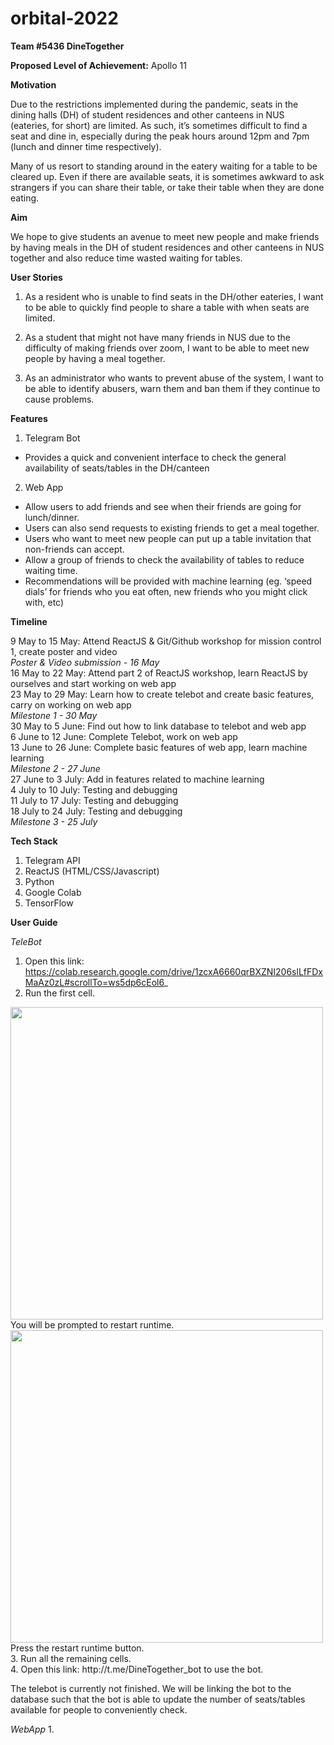 # orbital-2022

**Team #5436 DineTogether**

**Proposed Level of Achievement:** Apollo 11

**Motivation**

Due to the restrictions implemented during the pandemic, seats in the dining halls (DH) of student residences and other canteens in NUS (eateries, for short) are limited. As such, it’s sometimes difficult to find a seat and dine in, especially during the peak hours around 12pm and 7pm (lunch and dinner time respectively). 

Many of us resort to standing around in the eatery waiting for a table to be cleared up. Even if there are available seats, it is sometimes awkward to ask strangers if you can share their table, or take their table when they are done eating. 

**Aim**

We hope to give students an avenue to meet new people and make friends by having meals in the DH of student residences and other canteens in NUS together and also reduce time wasted waiting for tables.

**User Stories**

1. As a resident who is unable to find seats in the DH/other eateries, I want to be able to quickly find people to share a table with when seats are limited.

2. As a student that might not have many friends in NUS due to the difficulty of making friends over zoom,  I want to be able to meet new people by having a meal together.

3. As an administrator who wants to prevent abuse of the system, I want to be able to identify abusers, warn them and ban them if they continue to cause problems.


**Features** 

1. Telegram Bot
- Provides a quick and convenient interface to check the general availability of seats/tables in the DH/canteen

2. Web App
- Allow users to add friends and see when their friends are going for lunch/dinner.
- Users can also send requests to existing friends to get a meal together.
- Users who want to meet new people can put up a table invitation that non-friends can accept.
- Allow a group of friends to check the availability of tables to reduce waiting time.
- Recommendations will be provided with machine learning (eg. ‘speed dials’ for friends who you eat often, new friends who you might click with, etc)

**Timeline**

9 May to 15 May: Attend ReactJS & Git/Github workshop for mission control 1, create poster and video<br/>
_Poster & Video submission - 16 May_<br/>
16 May to 22 May: Attend part 2 of ReactJS workshop, learn ReactJS by ourselves and start working on web app<br/>
23 May to 29 May: Learn how to create telebot and create basic features, carry on working on web app<br/>
_Milestone 1 - 30 May_<br/>
30 May to 5 June: Find out how to link database to telebot and web app<br/>
6 June to 12 June: Complete Telebot, work on web app<br/>
13 June to 26 June: Complete basic features of web app, learn machine learning<br/>
_Milestone 2 - 27 June_<br/>
27 June to 3 July: Add in features related  to machine learning<br/>
4 July to 10 July: Testing and debugging<br/>
11 July to 17 July: Testing and debugging<br/>
18 July to 24 July: Testing and debugging<br/>
_Milestone 3 - 25 July_


**Tech Stack**

1. Telegram API
2. ReactJS (HTML/CSS/Javascript)
3. Python
4. Google Colab
5. TensorFlow

**User Guide**

_TeleBot_
1. Open this link: https://colab.research.google.com/drive/1zcxA6660qrBXZNI206slLfFDxMaAz0zL#scrollTo=ws5dp6cEol6_
2. Run the first cell. 
<img src = https://user-images.githubusercontent.com/99885253/171016403-17a314ab-9df0-4065-98e5-1c501889aace.png width = "500">
You will be prompted to restart runtime.
<img src = https://user-images.githubusercontent.com/99885253/171017249-416b4936-a7af-4ab9-a905-160430a1a547.png width = "500">
Press the restart runtime button.<br/>
3. Run all the remaining cells.<br/>
4. Open this link: http://t.me/DineTogether_bot to use the bot.<br/>

The telebot is currently not finished. We will be linking the bot to the database such that the bot is able to update the number of seats/tables available for people to conveniently check.

_WebApp_
1. 
